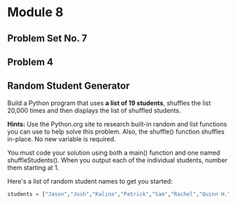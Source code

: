 # Module 8
## Problem Set No. 7
## Problem 4

## Random Student Generator

Build a Python program that uses **a list of 19 students**, shuffles the list 20,000 times and then displays the list of shuffled students.

**Hints:** Use the Python.org site to research built-in random and list functions you can use to help solve this problem. Also, the shuffle() function shuffles in-place. No new variable is required.

You must code your solution using both a main() function and one named shuffleStudents(). When you output each of the individual students, number them starting at 1.

Here's a list of random student names to get you started:

```Python
students = ["Jason","Josh","Kalina","Patrick","Sam","Rachel","Quinn H.","Brandon","Robin","Jeremy","Wayne","Connor","Chris","Fred","Jacob","McGuire","Quinn C.","Drake","Eugene"]
```
